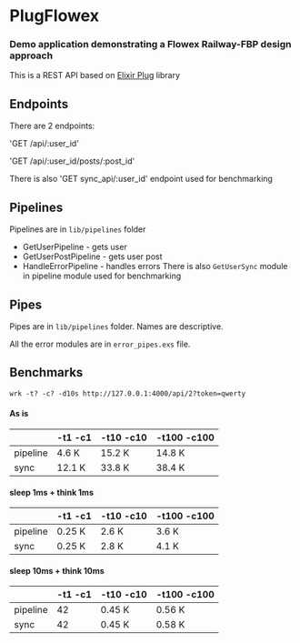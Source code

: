 # PlugFlowex

### Demo application demonstrating a Flowex Railway-FBP design approach
This is a REST API based on [Elixir Plug](https://github.com/elixir-lang/plug) library


## Endpoints
There are 2 endpoints:

'GET /api/:user_id'

'GET /api/:user_id/posts/:post_id'

There is also 'GET sync_api/:user_id' endpoint used for benchmarking

## Pipelines
Pipelines are in `lib/pipelines` folder
- GetUserPipeline - gets user
- GetUserPostPipeline - gets user post
- HandleErrorPipeline - handles errors
There is also `GetUserSync` module in pipeline module used for benchmarking

## Pipes
Pipes are in `lib/pipelines` folder. Names are descriptive.

All the error modules are in `error_pipes.exs` file.


## Benchmarks
`wrk -t? -c? -d10s http://127.0.0.1:4000/api/2?token=qwerty`
#### As is
|          | -t1 -c1 | -t10 -c10 | -t100 -c100|
|----------|---------|-----------|------------|
| pipeline |  4.6 K  |   15.2 K  |   14.8 K   |
| sync     |  12.1 K |   33.8 K  |   38.4 K   |

#### sleep 1ms + think 1ms
|          | -t1 -c1 | -t10 -c10 | -t100 -c100|
|----------|---------|-----------|------------|
| pipeline |  0.25 K |   2.6 K   |   3.6 K    |
| sync     |  0.25 K |   2.8 K   |   4.1 K    |

#### sleep 10ms + think 10ms
|          | -t1 -c1 | -t10 -c10 | -t100 -c100|
|----------|---------|-----------|------------|
| pipeline |    42   |  0.45 K   |   0.56 K   |
| sync     |    42   |  0.45 K   |   0.58 K   |
